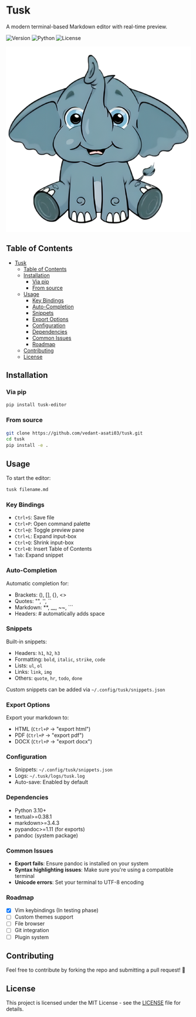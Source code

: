 # Tusk

A modern terminal-based Markdown editor with real-time preview.

![Version](https://img.shields.io/badge/version-0.1.1-blue)
![Python](https://img.shields.io/badge/python-3.10+-blue)
![License](https://img.shields.io/badge/license-MIT-green)

![tusk-logo](assets/tusk-logo.png)

## Table of Contents

- [Tusk](#tusk)
  - [Table of Contents](#table-of-contents)
  - [Installation](#installation)
    - [Via pip](#via-pip)
    - [From source](#from-source)
  - [Usage](#usage)
    - [Key Bindings](#key-bindings)
    - [Auto-Completion](#auto-completion)
    - [Snippets](#snippets)
    - [Export Options](#export-options)
    - [Configuration](#configuration)
    - [Dependencies](#dependencies)
    - [Common Issues](#common-issues)
    - [Roadmap](#roadmap)
  - [Contributing](#contributing)
  - [License](#license)

## Installation

### Via pip

```bash
pip install tusk-editor
```

### From source

```bash
git clone https://github.com/vedant-asati03/tusk.git
cd tusk
pip install -e .
```

## Usage

To start the editor:

```bash
tusk filename.md
```

### Key Bindings

- `Ctrl+S`: Save file
- `Ctrl+P`: Open command palette
- `Ctrl+@`: Toggle preview pane
- `Ctrl+L`: Expand input-box
- `Ctrl+Q`: Shrink input-box
- `Ctrl+B`: Insert Table of Contents
- `Tab`: Expand snippet

### Auto-Completion

Automatic completion for:

- Brackets: (), [], {}, <>
- Quotes: "", '', ``
- Markdown: **, __, ~~, ```
- Headers: # automatically adds space

### Snippets

Built-in snippets:

- Headers: `h1`, `h2`, `h3`
- Formatting: `bold`, `italic`, `strike`, `code`
- Lists: `ul`, `ol`
- Links: `link`, `img`
- Others: `quote`, `hr`, `todo`, `done`

Custom snippets can be added via `~/.config/tusk/snippets.json`

### Export Options

Export your markdown to:

- HTML (`Ctrl+P` → "export html")
- PDF (`Ctrl+P` → "export pdf")
- DOCX (`Ctrl+P` → "export docx")

### Configuration

- Snippets: `~/.config/tusk/snippets.json`
- Logs: `~/.tusk/logs/tusk.log`
- Auto-save: Enabled by default

### Dependencies

- Python 3.10+
- textual>=0.38.1
- markdown>=3.4.3
- pypandoc>=1.11 (for exports)
- pandoc (system package)

### Common Issues

- **Export fails**: Ensure pandoc is installed on your system
- **Syntax highlighting issues**: Make sure you're using a compatible terminal
- **Unicode errors**: Set your terminal to UTF-8 encoding

### Roadmap

- [x] Vim keybindings (In testing phase)
- [ ] Custom themes support
- [ ] File browser
- [ ] Git integration
- [ ] Plugin system

## Contributing

Feel free to contribute by forking the repo and submitting a pull request! 🚀

## License

This project is licensed under the MIT License - see the [LICENSE](LICENSE) file for details.
